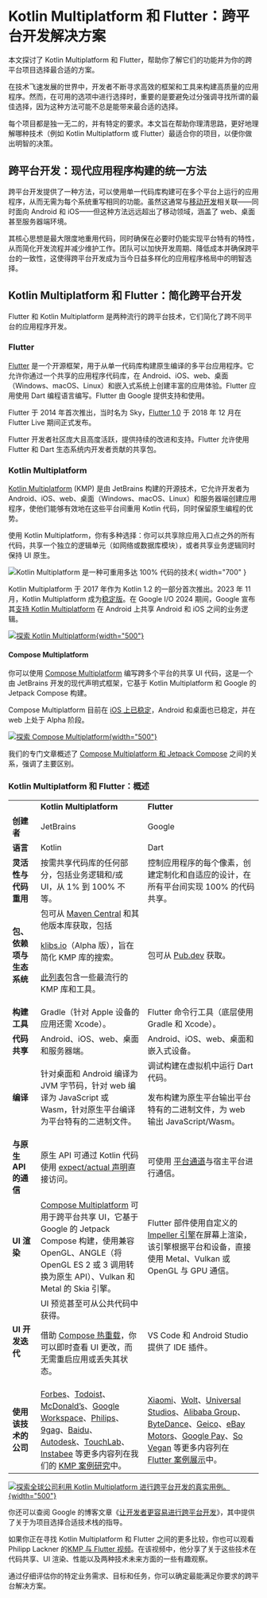 # Kotlin Multiplatform 和 Flutter：跨平台开发解决方案

<web-summary>本文探讨了 Kotlin Multiplatform 和 Flutter，帮助你了解它们的功能并为你的跨平台项目选择最合适的方案。</web-summary> 

在技术飞速发展的世界中，开发者不断寻求高效的框架和工具来构建高质量的应用程序。然而，在可用的选项中进行选择时，重要的是要避免过分强调寻找所谓的最佳选择，因为这种方法可能不总是能带来最合适的选择。

每个项目都是独一无二的，并有特定的要求。本文旨在帮助你理清思路，更好地理解哪种技术（例如 Kotlin Multiplatform 或 Flutter）最适合你的项目，以便你做出明智的决策。

## 跨平台开发：现代应用程序构建的统一方法

跨平台开发提供了一种方法，可以使用单一代码库构建可在多个平台上运行的应用程序，从而无需为每个系统重写相同的功能。虽然这通常与[移动开发](cross-platform-mobile-development.md)相关联——同时面向 Android 和 iOS——但这种方法远远超出了移动领域，涵盖了 web、桌面甚至服务器端环境。

其核心思想是最大限度地重用代码，同时确保在必要时仍能实现平台特有的特性，从而简化开发流程并减少维护工作。团队可以加快开发周期、降低成本并确保跨平台的一致性，这使得跨平台开发成为当今日益多样化的应用程序格局中的明智选择。

## Kotlin Multiplatform 和 Flutter：简化跨平台开发

Flutter 和 Kotlin Multiplatform 是两种流行的跨平台技术，它们简化了跨不同平台的应用程序开发。

### Flutter

[Flutter](https://flutter.dev/) 是一个开源框架，用于从单一代码库构建原生编译的多平台应用程序。它允许你通过一个共享的应用程序代码库，在 Android、iOS、web、桌面（Windows、macOS、Linux）和嵌入式系统上创建丰富的应用体验。Flutter 应用使用 Dart 编程语言编写。Flutter 由 Google 提供支持和使用。

Flutter 于 2014 年首次推出，当时名为 Sky，[Flutter 1.0](https://developers.googleblog.com/en/flutter-10-googles-portable-ui-toolkit/) 于 2018 年 12 月在 Flutter Live 期间正式发布。

Flutter 开发者社区庞大且高度活跃，提供持续的改进和支持。Flutter 允许使用 Flutter 和 Dart 生态系统内开发者贡献的共享包。

### Kotlin Multiplatform

[Kotlin Multiplatform](https://www.jetbrains.com/kotlin-multiplatform/) (KMP) 是由 JetBrains 构建的开源技术，它允许开发者为 Android、iOS、web、桌面（Windows、macOS、Linux）和服务器端创建应用程序，使他们能够有效地在这些平台间重用 Kotlin 代码，同时保留原生编程的优势。

使用 Kotlin Multiplatform，你有多种选择：你可以共享除应用入口点之外的所有代码，共享一个独立的逻辑单元（如网络或数据库模块），或者共享业务逻辑同时保持 UI 原生。

![Kotlin Multiplatform 是一种可重用多达 100% 代码的技术](kmp-logic-and-ui.svg){ width="700" }

Kotlin Multiplatform 于 2017 年作为 Kotlin 1.2 的一部分首次推出。2023 年 11 月，Kotlin Multiplatform 成为[稳定版](https://blog.jetbrains.com/kotlin/2023/11/kotlin-multiplatform-stable/)。在 Google I/O 2024 期间，Google 宣布其[支持 Kotlin Multiplatform](https://android-developers.googleblog.com/2024/05/android-support-for-kotlin-multiplatform-to-share-business-logic-across-mobile-web-server-desktop.html) 在 Android 上共享 Android 和 iOS 之间的业务逻辑。

[![探索 Kotlin Multiplatform](discover-kmp.svg){width="500"}](https://www.jetbrains.com/kotlin-multiplatform/)

#### Compose Multiplatform

你可以使用 [Compose Multiplatform](https://www.jetbrains.com/compose-multiplatform/) 编写跨多个平台的共享 UI 代码，这是一个由 JetBrains 开发的现代声明式框架，它基于 Kotlin Multiplatform 和 Google 的 Jetpack Compose 构建。

Compose Multiplatform 目前在 [iOS 上已稳定](https://blog.jetbrains.com/kotlin/2025/05/compose-multiplatform-1-8-0-released-compose-multiplatform-for-ios-is-stable-and-production-ready/)，Android 和桌面也已稳定，并在 web 上处于 Alpha 阶段。

[![探索 Compose Multiplatform](explore-compose.svg){width="500"}](https://www.jetbrains.com/compose-multiplatform/)

我们的专门文章概述了 [Compose Multiplatform 和 Jetpack Compose](compose-multiplatform-and-jetpack-compose.md) 之间的关系，强调了主要区别。

### Kotlin Multiplatform 和 Flutter：概述

<table style="both">
    <tr>
        <td></td>
        <td><b>Kotlin Multiplatform</b></td>
        <td><b>Flutter</b></td>
    </tr>
    <tr>
        <td><b>创建者</b></td>
        <td>JetBrains</td>
        <td>Google</td>
    </tr>
    <tr>
        <td><b>语言</b></td>
        <td>Kotlin</td>
        <td>Dart</td>
    </tr>
    <tr>
        <td><b>灵活性与代码重用</b></td>
        <td>按需共享代码库的任何部分，包括业务逻辑和/或 UI，从 1% 到 100% 不等。</td>
        <td>控制应用程序的每个像素，创建定制化和自适应的设计，在所有平台间实现 100% 的代码共享。</td>
    </tr>
    <tr>
        <td><b>包、依赖项与生态系统</b></td>
        <td>包可从 <a href="https://central.sonatype.com/">Maven Central</a> 和其他版本库获取，包括
            <p><a href="http://klibs.io">klibs.io</a>（Alpha 版），旨在简化 KMP 库的搜索。</p>
            <p><a href="https://github.com/terrakok/kmp-awesome">此列表</a>包含一些最流行的 KMP 库和工具。</p> </td>
        <td>包可从 <a href="https://pub.dev/">Pub.dev</a> 获取。</td>
    </tr>
    <tr>
        <td><b>构建工具</b></td>
        <td>Gradle（针对 Apple 设备的应用还需 Xcode）。</td>
        <td>Flutter 命令行工具（底层使用 Gradle 和 Xcode）。</td>
    </tr>
    <tr>
        <td><b>代码共享</b></td>
        <td>Android、iOS、web、桌面和服务器端。</td>
        <td>Android、iOS、web、桌面和嵌入式设备。</td>
    </tr>
    <tr>
        <td><b>编译</b></td>
        <td>针对桌面和 Android 编译为 JVM 字节码，针对 web 编译为 JavaScript 或 Wasm，针对原生平台编译为平台特有的二进制文件。</td>
        <td>调试构建在虚拟机中运行 Dart 代码。
        <p>发布构建为原生平台输出平台特有的二进制文件，为 web 输出 JavaScript/Wasm。</p>
        </td>
    </tr>
    <tr>
        <td><b>与原生 API 的通信</b></td>
        <td>原生 API 可通过 Kotlin 代码使用 <a href="multiplatform-expect-actual.md">expect/actual 声明</a>直接访问。</td>
        <td>可使用 <a href="https://docs.flutter.dev/platform-integration/platform-channels">平台通道</a>与宿主平台进行通信。</td>
    </tr>
    <tr>
        <td><b>UI 渲染</b></td>
        <td><a href="https://www.jetbrains.com/compose-multiplatform/">Compose Multiplatform</a> 可用于跨平台共享 UI，它基于 Google 的 Jetpack Compose 构建，使用兼容 OpenGL、ANGLE（将 OpenGL ES 2 或 3 调用转换为原生 API）、Vulkan 和 Metal 的 Skia 引擎。</td>
        <td>Flutter 部件使用自定义的 <a href="https://docs.flutter.dev/perf/impeller">Impeller 引擎</a>在屏幕上渲染，该引擎根据平台和设备，直接使用 Metal、Vulkan 或 OpenGL 与 GPU 通信。</td>
    </tr>
    <tr>
        <td><b>UI 开发迭代</b></td>
        <td>UI 预览甚至可从公共代码中获得。
        <p>借助 <a href="compose-hot-reload.md">Compose 热重载</a>，你可以即时查看 UI 更改，而无需重启应用或丢失其状态。</p></td>
        <td>VS Code 和 Android Studio 提供了 IDE 插件。</td>
    </tr>
    <tr>
        <td><b>使用该技术的公司</b></td>
        <td><a href="https://www.forbes.com/sites/forbes-engineering/2023/11/13/forbes-mobile-app-shifts-to-kotlin-multiplatform/">Forbes</a>、<a href="https://www.youtube.com/watch?v=z-o9MqN86eE">Todoist</a>、<a href="https://medium.com/mcdonalds-technical-blog/mobile-multiplatform-development-at-mcdonalds-3b72c8d44ebc">McDonald’s</a>、<a href="https://www.youtube.com/watch?v=5sOXv-X43vc">Google Workspace</a>、<a href="https://www.youtube.com/watch?v=hZPL8QqiLi8">Philips</a>、<a href="https://raymondctc.medium.com/adopting-kotlin-multiplatform-mobile-kmm-on-9gag-app-dfe526d9ce04">9gag</a>、<a href="https://kotlinlang.org/lp/multiplatform/case-studies/baidu">Baidu</a>、<a href="https://kotlinlang.org/lp/multiplatform/case-studies/autodesk/">Autodesk</a>、<a href="https://touchlab.co/">TouchLab</a>、<a href="https://www.youtube.com/watch?v=YsQ-2lQYQ8M">Instabee</a> 等更多内容列在我们的 <a href="case-studies.topic">KMP 案例研究</a>中。</td>
        <td><a href="https://flutter.dev/showcase/xiaomi">Xiaomi</a>、<a href="https://flutter.dev/showcase/wolt">Wolt</a>、<a href="https://flutter.dev/showcase/universal-studios">Universal Studios</a>、<a href="https://flutter.dev/showcase/alibaba-group">Alibaba Group</a>、<a href="https://flutter.dev/showcase/bytedance">ByteDance</a>、<a href="https://www.geico.com/techblog/flutter-as-the-multi-channel-ux-framework/">Geico</a>、<a href="https://flutter.dev/showcase/ebay">eBay Motors</a>、<a href="https://flutter.dev/showcase/google-pay">Google Pay</a>、<a href="https://flutter.dev/showcase/so-vegan">So Vegan</a> 等更多内容列在 <a href="https://flutter.dev/showcase">Flutter 案例展示</a>中。</td>
    </tr>
</table>

[![探索全球公司利用 Kotlin Multiplatform 进行跨平台开发的真实用例。](kmp-use-cases-1.svg){width="500"}](https://www.jetbrains.com/help/kotlin-multiplatform-dev/case-studies.html)

你还可以查阅 Google 的博客文章《[让开发者更容易进行跨平台开发](https://developers.googleblog.com/en/making-development-across-platforms-easier-for-developers/)》，其中提供了关于为项目选择合适技术栈的指导。

如果你正在寻找 Kotlin Multiplatform 和 Flutter 之间的更多比较，你也可以观看 Philipp Lackner 的[KMP 与 Flutter 视频](https://www.youtube.com/watch?v=dzog64ENKG0)。在该视频中，他分享了关于这些技术在代码共享、UI 渲染、性能以及两种技术未来方面的一些有趣观察。

通过仔细评估你的特定业务需求、目标和任务，你可以确定最能满足你要求的跨平台解决方案。